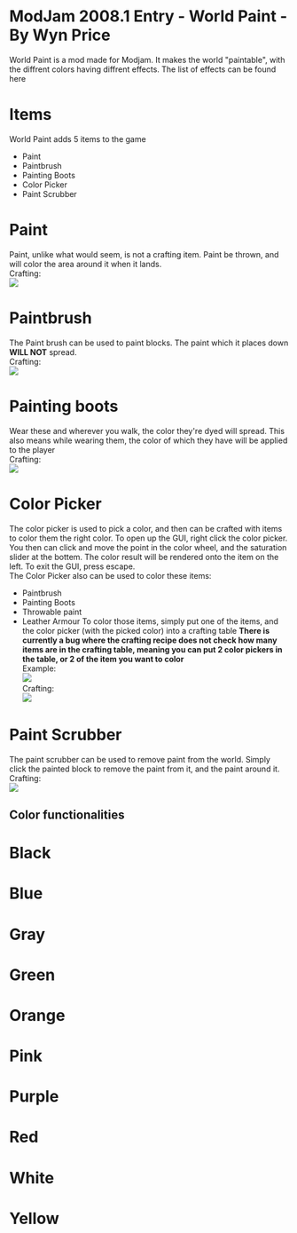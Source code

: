 # ModJam 2008.1 Entry - World Paint - By Wyn Price
World Paint is a mod made for Modjam. It makes the world "paintable", with the diffrent colors having diffrent effects. The list of effects can be found here

# Items
World Paint adds 5 items to the game
 - Paint
 - Paintbrush
 - Painting Boots
 - Color Picker
 - Paint Scrubber

# Paint
Paint, unlike what would seem, is not a crafting item. Paint be thrown, and will color the area around it when it lands.<br>
Crafting:<br>
<img src="https://i.imgur.com/I5MVUvs.png"></img>
# Paintbrush
The Paint brush can be used to paint blocks. The paint which it places down **WILL NOT** spread.<br>
Crafting:<br>
<img src="https://imgur.com/TrA97lM.png"></img>
# Painting boots
Wear these and wherever you walk, the color they're dyed will spread. This also means while wearing them, the color of which they have will be applied to the player<br>
Crafting:<br> 
<img src="https://imgur.com/TrA97lM.png"></img>
# Color Picker
The color picker is used to pick a color, and then can be crafted with items to color them the right color. To open up the GUI, right click the color picker. You then can click and move the point in the color wheel, and the saturation slider at the bottem. The color result will be rendered onto the item on the left. To exit the GUI, press escape. <br>
The Color Picker also can be used to color these items:
 - Paintbrush
 - Painting Boots
 - Throwable paint
 - Leather Armour
 To color those items, simply put one of the items, and the color picker (with the picked color) into a crafting table **There is currently a bug where the crafting recipe does not check how many items are in the crafting table, meaning you can put 2 color pickers in the table, or 2 of the item you want to color**<br>
Example:<br>
<img src="https://i.imgur.com/uT2lnhT.gif"></img><br>
Crafting:<br>
<img src="https://imgur.com/JrZX4ZO.png"></img>
# Paint Scrubber
The paint scrubber can be used to remove paint from the world. Simply click the painted block to remove the paint from it, and the paint around it.<br>
Crafting:<br>
<img src="https://imgur.com/YFB6vYR.png"></img>

## Color functionalities
# Black
# Blue
# Gray
# Green
# Orange
# Pink
# Purple
# Red
# White
# Yellow





